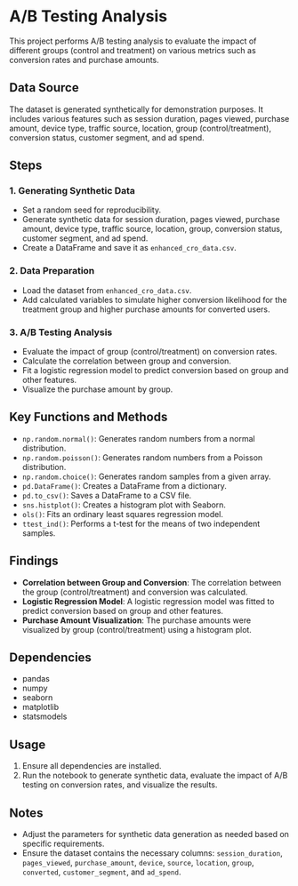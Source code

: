 # A/B Testing Analysis

This project performs A/B testing analysis to evaluate the impact of different groups (control and treatment) on various metrics such as conversion rates and purchase amounts.

## Data Source

The dataset is generated synthetically for demonstration purposes. It includes various features such as session duration, pages viewed, purchase amount, device type, traffic source, location, group (control/treatment), conversion status, customer segment, and ad spend.

## Steps

### 1. Generating Synthetic Data
- Set a random seed for reproducibility.
- Generate synthetic data for session duration, pages viewed, purchase amount, device type, traffic source, location, group, conversion status, customer segment, and ad spend.
- Create a DataFrame and save it as `enhanced_cro_data.csv`.

### 2. Data Preparation
- Load the dataset from `enhanced_cro_data.csv`.
- Add calculated variables to simulate higher conversion likelihood for the treatment group and higher purchase amounts for converted users.

### 3. A/B Testing Analysis
- Evaluate the impact of group (control/treatment) on conversion rates.
- Calculate the correlation between group and conversion.
- Fit a logistic regression model to predict conversion based on group and other features.
- Visualize the purchase amount by group.

## Key Functions and Methods

- `np.random.normal()`: Generates random numbers from a normal distribution.
- `np.random.poisson()`: Generates random numbers from a Poisson distribution.
- `np.random.choice()`: Generates random samples from a given array.
- `pd.DataFrame()`: Creates a DataFrame from a dictionary.
- `pd.to_csv()`: Saves a DataFrame to a CSV file.
- `sns.histplot()`: Creates a histogram plot with Seaborn.
- `ols()`: Fits an ordinary least squares regression model.
- `ttest_ind()`: Performs a t-test for the means of two independent samples.

## Findings

- **Correlation between Group and Conversion**: The correlation between the group (control/treatment) and conversion was calculated.
- **Logistic Regression Model**: A logistic regression model was fitted to predict conversion based on group and other features.
- **Purchase Amount Visualization**: The purchase amounts were visualized by group (control/treatment) using a histogram plot.


## Dependencies

- pandas
- numpy
- seaborn
- matplotlib
- statsmodels

## Usage

1. Ensure all dependencies are installed.
2. Run the notebook to generate synthetic data, evaluate the impact of A/B testing on conversion rates, and visualize the results.

## Notes

- Adjust the parameters for synthetic data generation as needed based on specific requirements.
- Ensure the dataset contains the necessary columns: `session_duration`, `pages_viewed`, `purchase_amount`, `device`, `source`, `location`, `group`, `converted`, `customer_segment`, and `ad_spend`.
